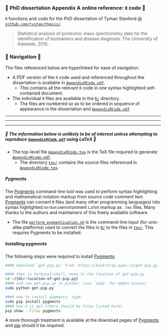 ### :blue_book: PhD dissertation Appendix A online reference: `R` code   :blue_book:


`R` functions and code for the PhD dissertation of Tyman Stanford @ [`github.com/tystan/thesis/`](https://github.com/tystan/thesis/).

> Statistical analysis of proteomic mass spectrometry data for the identification of biomarkers and disease diagnosis. The University of Adelaide, 2015.


### :orange_book: Navigation :orange_book:

The files referenced below are hyperlinked for ease of navigation.

* A PDF version of the `R` code used and referenced throughout the dissertation is available in [`AppendixRCode.pdf`](../master/AppendixRCode.pdf). 
    * This contains all the relevant `R` code in one syntax highlighted self-contained document.
* The individual `R` files are available in the [`R/`](../../tree/master/R/) directory. 
    * The files are numbered so as to be ordered in sequence of appearance in the dissertation and [`AppendixRCode.pdf`](../blob/master/AppendixRCode.pdf).
 


---
---
---


#####  :green_book: The information below is unlikely to be of interest unless attempting to reproduce [`AppendixRCode.pdf`](../blob/master/AppendixRCode.pdf) using LaTeX :green_book:




* The top-level file [`AppendixRCode.tex`](../master/AppendixRCode.tex) is the TeX file required to generate [`AppendixRCode.pdf`](../master/AppendixRCode.pdf). 
    * The directory [`tex/`](../../tree/master/tex/) contains the source files referenced in [`AppendixRCode.tex`](../master/AppendixRCode.tex). 


##### Pygments 

The [Pygments](http://pygments.org/) command-line tool was used to perform syntax highlighting and mathematical notation markup from source code comment text. [Pygments](http://pygments.org/) can convert `R` files (and many other programming languages) into syntax highlighted `Verbatim`environment `LaTeX` markup as `.tex` files. Many thanks to the authors and maintainers of this freely available software.
* The file [`perform_pygmentisation.sh`](../master/perform_pygmentisation.sh) is the command-line input (for unix-alike platforms) used to convert the files in [`R/`](../../tree/master/R/) to the files in [`tex/`](../../tree/master/tex/). This requires Pygments to be installed.

##### Installing pygments

The following steps were required to install [Pygments](http://pygments.org/): 
```sh
#### download `get-pip.py' from: https://bootstrap.pypa.io/get-pip.py

#### then in terminal/shell, move to the location of get-pip.py
cd ~/{dir-location-of-get-pip.py}
#### and run get-pip.py in python: (use `sudo' for admin access)
sudo python get-pip.py

#### now to install pygments, type:
sudo pip install pygments
#### how'd it go? (there should be files listed here)
pip show --files pygments
```
A more thorough treatment is available at the download pages of [Pygments](http://pygments.org/download/) and [pip](https://pip.pypa.io/en/stable/installing.html) should it be required.
